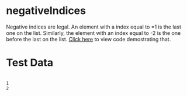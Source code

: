 # negativeIndices
Negative indices are legal. An element with a index equal to =1 is the last one on the list. Similarly, the element with an index equal to -2 is the one before the last on the list. [Click here](https://github.com/Fran0616/negativeIndices/blob/master/negativeIndices.py) to view code demostrating that. 

Test Data
=

```

1
2

```
